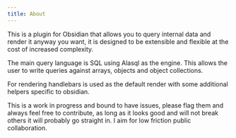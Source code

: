 ```yaml
---
title: About
---
```


This is a plugin for Obsidian that allows you to query internal data and render it anyway you want, it is designed to be extensible and flexible at the cost of increased complexity.

The main query language is SQL using Alasql as the engine. This allows the user to write queries against arrays, objects and object collections.

For rendering handlebars is used as the default render with some additional helpers specific to obsidian.

This is a work in progress and bound to have issues, please flag them and always feel free to contribute, as long as it looks good and will not break others it will probably go straight in. I aim for low friction public collaboration.
